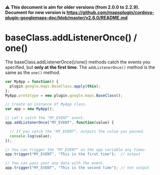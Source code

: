 :warning: **This document is aim for older versions (from 2.0.0 to 2.2.9).
Document for new version is https://github.com/mapsplugin/cordova-plugin-googlemaps-doc/blob/master/v2.6.0/README.md**

# baseClass.addListenerOnce() / one()

The baseClass.addListenerOnce()/one() methods catch the events you specified, but **only at the first time**.
The `addListenerOnce()` method is the same as the `one()` method.

```js
var MyApp = function() {
  plugin.google.maps.BaseClass.apply(this);
};
MyApp.prototype = new plugin.google.maps.BaseClass();

// Create an instance of MyApp class.
var app = new MyApp();

// Let's catch the "MY_EVENT" event.
app.addListenerOnce("MY_EVENT", function(value) {

  // If you catch the "MY_EVENT", outputs the value you passed.
  console.log(value);
});

// You can trigger the "MY_EVENT" on the app variable any times.
app.trigger("MY_EVENT", "This is the first time");  // output

// You can pass your any data with the event.
app.trigger("MY_EVENT", "This is the second time"); // not output
```
